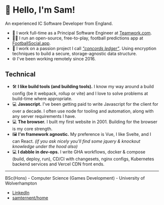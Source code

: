 # 👋 Hello, I'm Sam!

An experienced IC Software Developer from England.

- 🦫 I work full-time as a Principal Software Engineer at [Teamwork.com](https://github.com/Teamwork).
- 👨‍💻 I run an open-source, free-to-play, football predictions app at [FootballSocial.app](https://footballsocial.app).
- 🔐 I work on a passion project I call [_"concords ledger"_](https://github.com/samternent/home/blob/main/packages/ledger/src/ledger.ts). Using encryption techniques to build a secure, storage-agnostic data structure.
- 🌐 I've been working remotely since 2016.

## Technical

- 🛠️ **I like build tools (and building tools).** I know my way around a build config (be it webpack, rollup or vite) and I love to solve problems at build-time where appropriate.
- 💻 **Javascript.** I've been getting paid to write Javascript for the client for over a decade. I often use node for tooling and automation, along with any server requirements I have.
- 💻 **The browser.** I built my first website in 2001. Building for the browser is my core strength.
- 🖼️ **I'm framework agnostic.** My preference is Vue, I like Svelte, and I can React. _(if you ask nicely you'll find some jquery & knockout knowledge under the hood also)_
- 💻 **I dabble in dev-ops.** I write GHA workflows, docker & compose (build, deploy, run), CD/CI with changesets, nginx configs, Kubernetes backend services and Vercel CDN front ends.

---

BSc(Hons) - Computer Science (Games Development) - University of Wolverhampton

- [LinkedIn](https://www.linkedin.com/in/samternent/)
- [samternent/home](https://github.com/samternent/home)
